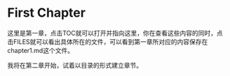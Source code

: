 # First Chapter

这里是第一章，点击TOC就可以打开并指向这里，你在查看这些内容的同时，点击FILES就可以看出具体所在的文件，可以看到第一章所对应的内容保存在chapter1.md这个文件。

我将在第二章开始，试着以目录的形式建立章节。

